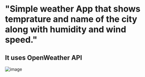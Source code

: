 
# "Simple weather App that shows temprature and name of the city along with humidity and wind speed."

## It uses OpenWeather API

![image](https://github.com/user-attachments/assets/424e2d88-636c-498e-8649-a22a56fb5cdf)
